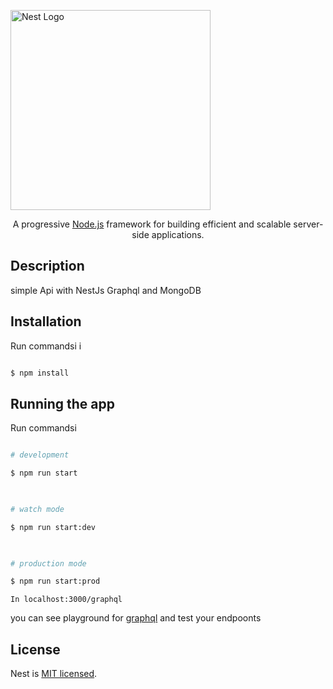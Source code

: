 <p  align="center">

<a  href="http://nestjs.com/"  target="blank"><img  src="https://nestjs.com/img/logo_text.svg"  width="320"  alt="Nest Logo" /></a>

</p>

  

[circleci-image]: https://img.shields.io/circleci/build/github/nestjs/nest/master?token=abc123def456

[circleci-url]: https://circleci.com/gh/nestjs/nest

  

<p  align="center">A progressive <a  href="http://nodejs.org"  target="_blank">Node.js</a> framework for building efficient and scalable server-side applications.</p>



  

## Description

  

simple Api with NestJs Graphql and MongoDB

  

## Installation

  Run commandsi i
```bash

$ npm install

```

  

## Running the app

   Run commandsi

```bash

# development

$ npm run start

  

# watch mode

$ npm run start:dev

  

# production mode

$ npm run start:prod

```

    In localhost:3000/graphql 
you can see playground for [graphql](https://graphql.org/) and test your endpoonts

  

## License

  

Nest is [MIT licensed](LICENSE).